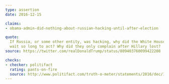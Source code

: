 ```yaml
---
type: assertion
date: 2016-12-15

claims:
- obama-admin-did-nothing-about-russian-hacking-until-after-election

quote:
  If Russia, or some other entity, was hacking, why did the White House
  wait so long to act? Why did they only complain after Hillary lost?
source: https://twitter.com/realDonaldTrump/status/809403760099422208

checks:
- checker: politifact
  rating: pants-on-fire
  source: http://www.politifact.com/truth-o-meter/statements/2016/dec/15/donald-trump/pants-fire-trump-tweet-about-russian-hacking-probe/
---
```

